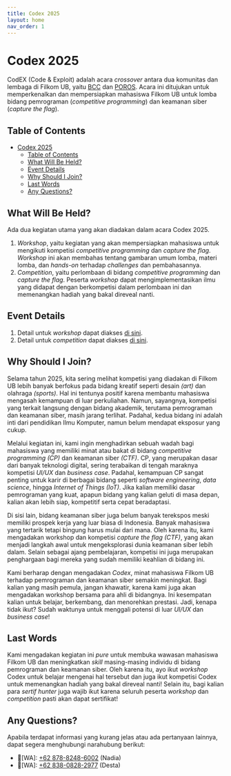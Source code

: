 ```yaml
---
title: Codex 2025
layout: home
nav_order: 1
---
```


# Codex 2025

CodEX (Code & Exploit) adalah acara _crossover_ antara dua komunitas dan lembaga di Filkom UB, yaitu [BCC](https://www.instagram.com/bccfilkom) dan [POROS](https://www.instagram.com/porosfilkom/). Acara ini ditujukan untuk memperkenalkan  dan mempersiapkan mahasiswa Filkom UB untuk lomba bidang pemrograman (_competitive programming_) dan keamanan siber (_capture the flag_).

## Table of Contents

- [Codex 2025](#codex-2025)
  - [Table of Contents](#table-of-contents)
  - [What Will Be Held?](#what-will-be-held)
  - [Event Details](#event-details)
  - [Why Should I Join?](#why-should-i-join)
  - [Last Words](#last-words)
  - [Any Questions?](#any-questions)

## What Will Be Held?

Ada dua kegiatan utama yang akan diadakan dalam acara Codex 2025.

1. _Workshop_, yaitu kegiatan yang akan mempersiapkan mahasiswa untuk mengikuti kompetisi _competitive programming_ dan _capture the flag_. _Workshop_ ini akan membahas tentang gambaran umum lomba, materi lomba, dan _hands-on_ terhadap _challenges_ dan pembahasannya.
2. _Competition_, yaitu perlombaan di bidang _competitive programming_ dan _capture the flag_. Peserta _workshop_ dapat mengimplementasikan ilmu yang didapat dengan berkompetisi dalam perlombaan ini dan memenangkan hadiah yang bakal direveal nanti.

## Event Details

1. Detail untuk _workshop_ dapat diakses [di sini](./docs/workshop.html).
2. Detail untuk _competition_ dapat diakses [di sini](./docs/competitions/).

## Why Should I Join?

Selama tahun 2025, kita sering melihat kompetisi yang diadakan di Filkom UB lebih banyak berfokus pada bidang kreatif seperti desain _(art)_ dan olahraga _(sports)_. Hal ini tentunya positif karena membantu mahasiswa mengasah kemampuan di luar perkuliahan. Namun, sayangnya, kompetisi yang terkait langsung dengan bidang akademik, terutama pemrograman dan keamanan siber, masih jarang terlihat. Padahal, kedua bidang ini adalah inti dari pendidikan Ilmu Komputer, namun belum mendapat eksposur yang cukup.

Melalui kegiatan ini, kami ingin menghadirkan sebuah wadah bagi mahasiswa yang memiliki minat atau bakat di bidang _competitive programming (CP)_ dan keamanan siber _(CTF)_. CP, yang merupakan dasar dari banyak teknologi digital, sering terabaikan di tengah maraknya kompetisi _UI/UX_ dan _business case_. Padahal, kemampuan CP sangat penting untuk karir di berbagai bidang seperti _software engineering_, _data science_, hingga _Internet of Things (IoT)_. Jika kalian memiliki dasar pemrograman yang kuat, apapun bidang yang kalian geluti di masa depan, kalian akan lebih siap, kompetitif serta cepat beradaptasi.

Di sisi lain, bidang keamanan siber juga belum banyak terekspos meski memiliki prospek kerja yang luar biasa di Indonesia. Banyak mahasiswa yang tertarik tetapi bingung harus mulai dari mana. Oleh karena itu, kami mengadakan workshop dan kompetisi _capture the flag (CTF)_, yang akan menjadi langkah awal untuk mengeksplorasi dunia keamanan siber lebih dalam. Selain sebagai ajang pembelajaran, kompetisi ini juga merupakan penghargaan bagi mereka yang sudah memiliki keahlian di bidang ini.

Kami berharap dengan mengadakan _Codex_, minat mahasiswa Filkom UB terhadap pemrograman dan keamanan siber semakin meningkat. Bagi kalian yang masih pemula, jangan khawatir, karena kami juga akan mengadakan workshop bersama para ahli di bidangnya. Ini kesempatan kalian untuk belajar, berkembang, dan menorehkan prestasi. Jadi, kenapa tidak ikut? Sudah waktunya untuk menggali potensi di luar _UI/UX_ dan _business case_!

## Last Words

Kami mengadakan kegiatan ini _pure_ untuk membuka wawasan mahasiswa Filkom UB dan meningkatkan _skill_ masing-masing individu di bidang pemrograman dan keamanan siber. Oleh karena itu, ayo ikut _workshop_ Codex untuk belajar mengenai hal tersebut dan juga ikut kompetisi Codex untuk memenangkan hadiah yang bakal direveal nanti! Selain itu, bagi kalian para _sertif hunter_ juga wajib ikut karena seluruh peserta _workshop_ dan _competition_ pasti akan dapat sertifikat!

## Any Questions?

Apabila terdapat informasi yang kurang jelas atau ada pertanyaan lainnya, dapat segera menghubungi narahubung berikut:

- 👤[WA]: [+62 878-8248-6002](https://wa.me/+6287882486002) (Nadia)
- 👤[WA]: [+62 838-0828-2977](https://wa.me/+6283808282977) (Desta)
